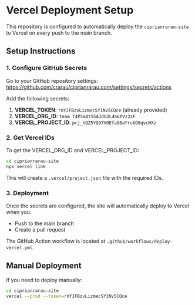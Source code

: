 # Vercel Deployment Setup

This repository is configured to automatically deploy the `ciprianrarau-site` to Vercel on every push to the main branch.

## Setup Instructions

### 1. Configure GitHub Secrets

Go to your GitHub repository settings:
https://github.com/crarau/ciprianrarau.com/settings/secrets/actions

Add the following secrets:

1. **VERCEL_TOKEN**: `rnYJFBzvLizmecSY1Nv5CQce` (already provided)
2. **VERCEL_ORG_ID**: `team_T4P5m4tS5AJdG2L4h6PVz2zF`
3. **VERCEL_PROJECT_ID**: `prj_hQZ5YQ97VOEfaG0aYrcAO0qvcWXz`

### 2. Get Vercel IDs

To get the VERCEL_ORG_ID and VERCEL_PROJECT_ID:

```bash
cd ciprianrarau-site
npx vercel link
```

This will create a `.vercel/project.json` file with the required IDs.

### 3. Deployment

Once the secrets are configured, the site will automatically deploy to Vercel when you:
- Push to the main branch
- Create a pull request

The GitHub Action workflow is located at `.github/workflows/deploy-vercel.yml`.

## Manual Deployment

If you need to deploy manually:

```bash
cd ciprianrarau-site
vercel --prod --token=rnYJFBzvLizmecSY1Nv5CQce
```
